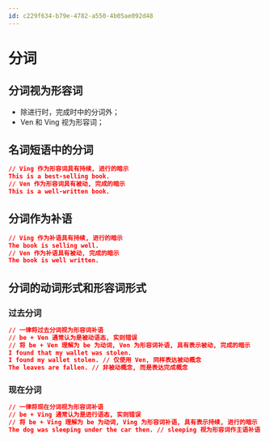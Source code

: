 ```yaml
---
id: c229f634-b79e-4782-a550-4b05ae092d48
---
```


# 分词

## 分词视为形容词

- 除进行时，完成时中的分词外；
- Ven 和 Ving 视为形容词；

## 名词短语中的分词

```json
// Ving 作为形容词具有持续, 进行的暗示
This is a best-selling book.
// Ven 作为形容词具有被动, 完成的暗示
This is a well-written book.
```

## 分词作为补语

```json
// Ving 作为补语具有持续, 进行的暗示
The book is selling well.
// Ven 作为补语具有被动, 完成的暗示
The book is well written.
```

## 分词的动词形式和形容词形式

### 过去分词

```json
// 一律将过去分词视为形容词补语
// be + Ven 通常认为是被动语态, 实则错误
// 将 be + Ven 理解为 be 为动词, Ven 为形容词补语, 具有表示被动, 完成的暗示
I found that my wallet was stolen.
I found my wallet stolen. // 仅使用 Ven, 同样表达被动概念
The leaves are fallen. // 非被动概念, 而是表达完成概念
```

### 现在分词

```json
// 一律将现在分词视为形容词补语
// be + Ving 通常认为是进行语态, 实则错误
// 将 be + Ving 理解为 be 为动词, Ving 为形容词补语, 具有表示持续, 进行的暗示
The dog was sleeping under the car then. // sleeping 视为形容词作主语补语
```
